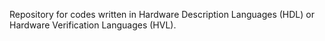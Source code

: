 Repository for codes written in Hardware Description Languages (HDL) or Hardware Verification Languages (HVL).
